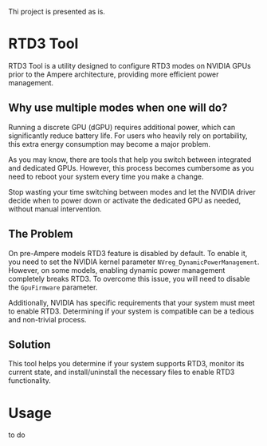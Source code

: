 Thi project is presented as is.

# RTD3 Tool

RTD3 Tool is a utility designed to configure RTD3 modes on NVIDIA GPUs prior to the Ampere architecture, providing more efficient power management.

## Why use multiple modes when one will do?

Running a discrete GPU (dGPU) requires additional power, which can significantly reduce battery life.
For users who heavily rely on portability, this extra energy consumption may become a major problem.

As you may know, there are tools that help you switch between integrated and dedicated GPUs. However, 
this process becomes cumbersome as you need to reboot your system every time you make a change.

Stop wasting your time switching between modes and let the NVIDIA driver decide when to power down or activate the dedicated GPU as needed, without manual intervention.

## The Problem
On pre-Ampere models RTD3 feature is disabled by default. To enable it, you need to set the NVIDIA kernel parameter `NVreg_DynamicPowerManagement`. However, on some models, 
enabling dynamic power management completely breaks RTD3. To overcome this issue, you will need to disable the `GpuFirmware` parameter.

Additionally, NVIDIA has specific requirements that your system must meet to enable RTD3. Determining if your system is compatible can be a tedious and non-trivial process.

## Solution
This tool helps you determine if your system supports RTD3, monitor its current state, and install/uninstall the necessary files to enable RTD3 functionality.

# Usage
to do

